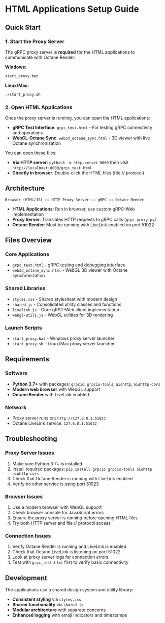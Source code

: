 # HTML Applications Setup Guide

## Quick Start

### 1. Start the Proxy Server
The gRPC proxy server is **required** for the HTML applications to communicate with Octane Render.

**Windows:**
```bash
start_proxy.bat
```

**Linux/Mac:**
```bash
./start_proxy.sh
```

### 2. Open HTML Applications
Once the proxy server is running, you can open the HTML applications:

- **gRPC Test Interface**: `grpc_test.html` - For testing gRPC connectivity and operations
- **WebGL-Octane Sync**: `web3d_octane_sync.html` - 3D viewer with live Octane synchronization

You can open these files:
- **Via HTTP server**: `python3 -m http.server 8000` then visit `http://localhost:8000/grpc_test.html`
- **Directly in browser**: Double-click the HTML files (file:// protocol)

## Architecture

```
Browser (HTML/JS) ←→ HTTP Proxy Server ←→ gRPC ←→ Octane Render
```

- **HTML Applications**: Run in browser, use custom gRPC-Web implementation
- **Proxy Server**: Translates HTTP requests to gRPC calls (`grpc_proxy.py`)
- **Octane Render**: Must be running with LiveLink enabled on port 51022

## Files Overview

### Core Applications
- `grpc_test.html` - gRPC testing and debugging interface
- `web3d_octane_sync.html` - WebGL 3D viewer with Octane synchronization

### Shared Libraries
- `styles.css` - Shared stylesheet with modern design
- `shared.js` - Consolidated utility classes and functions
- `livelink.js` - Core gRPC-Web client implementation
- `webgl-utils.js` - WebGL utilities for 3D rendering

### Launch Scripts
- `start_proxy.bat` - Windows proxy server launcher
- `start_proxy.sh` - Linux/Mac proxy server launcher

## Requirements

### Software
- **Python 3.7+** with packages: `grpcio`, `grpcio-tools`, `aiohttp`, `aiohttp-cors`
- **Modern web browser** with WebGL support
- **Octane Render** with LiveLink enabled

### Network
- Proxy server runs on: `http://127.0.0.1:51023`
- Octane LiveLink service: `127.0.0.1:51022`

## Troubleshooting

### Proxy Server Issues
1. Make sure Python 3.7+ is installed
2. Install required packages: `pip install grpcio grpcio-tools aiohttp aiohttp-cors`
3. Check that Octane Render is running with LiveLink enabled
4. Verify no other service is using port 51023

### Browser Issues
1. Use a modern browser with WebGL support
2. Check browser console for JavaScript errors
3. Ensure the proxy server is running before opening HTML files
4. Try both HTTP server and file:// protocol access

### Connection Issues
1. Verify Octane Render is running and LiveLink is enabled
2. Check that Octane LiveLink is listening on port 51022
3. Look at proxy server logs for connection errors
4. Test with `grpc_test.html` first to verify basic connectivity

## Development

The applications use a shared design system and utility library:
- **Consistent styling** via `styles.css`
- **Shared functionality** via `shared.js`
- **Modular architecture** with separate concerns
- **Enhanced logging** with emoji indicators and timestamps